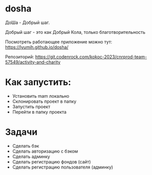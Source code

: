 # dosha

ДоШа - Добрый шаг.


Добрый шаг - это как Добрый Кола, только благотворительность


Посмотреть работающее приложение можно тут: https://lyumih.github.io/dosha/

Репозиторий: https://git.codenrock.com/kokoc-2023/cnrprod-team-57549/activity-and-charity

# Как запустить:
- Установить mam локально
- Склонировать проект в папку
- Запустить проект
- Перейти в папку проекта

# Задачи
- Сделать бэк
- Сделать авторизацию с бэком
- Сделать админку
- Сделать регистрацию фондов (сайт)
- Сделать регистрацию пользователя (админку)
